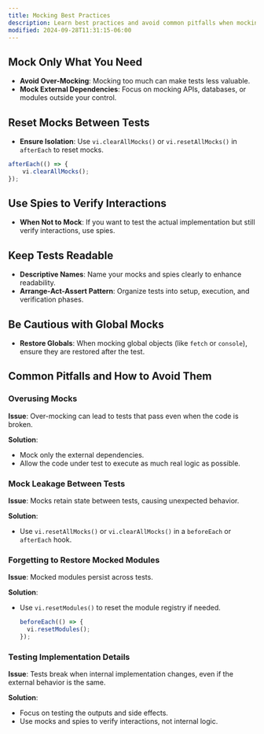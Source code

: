 ```yaml
---
title: Mocking Best Practices
description: Learn best practices and avoid common pitfalls when mocking.
modified: 2024-09-28T11:31:15-06:00
---
```


## Mock Only What You Need

- **Avoid Over-Mocking**: Mocking too much can make tests less valuable.
- **Mock External Dependencies**: Focus on mocking APIs, databases, or modules outside your control.

## Reset Mocks Between Tests

- **Ensure Isolation**: Use `vi.clearAllMocks()` or `vi.resetAllMocks()` in `afterEach` to reset mocks.

```javascript
afterEach(() => {
	vi.clearAllMocks();
});
```

## Use Spies to Verify Interactions

- **When Not to Mock**: If you want to test the actual implementation but still verify interactions, use spies.

## Keep Tests Readable

- **Descriptive Names**: Name your mocks and spies clearly to enhance readability.
- **Arrange-Act-Assert Pattern**: Organize tests into setup, execution, and verification phases.

## Be Cautious with Global Mocks

- **Restore Globals**: When mocking global objects (like `fetch` or `console`), ensure they are restored after the test.

## Common Pitfalls and How to Avoid Them

### Overusing Mocks

**Issue**: Over-mocking can lead to tests that pass even when the code is broken.

**Solution**:

- Mock only the external dependencies.
- Allow the code under test to execute as much real logic as possible.

### Mock Leakage Between Tests

**Issue**: Mocks retain state between tests, causing unexpected behavior.

**Solution**:

- Use `vi.resetAllMocks()` or `vi.clearAllMocks()` in a `beforeEach` or `afterEach` hook.

### Forgetting to Restore Mocked Modules

**Issue**: Mocked modules persist across tests.

**Solution**:

- Use `vi.resetModules()` to reset the module registry if needed.

  ```javascript
  beforeEach(() => {
  	vi.resetModules();
  });
  ```

### Testing Implementation Details

**Issue**: Tests break when internal implementation changes, even if the external behavior is the same.

**Solution**:

- Focus on testing the outputs and side effects.
- Use mocks and spies to verify interactions, not internal logic.

```ts
```

```ts
```
